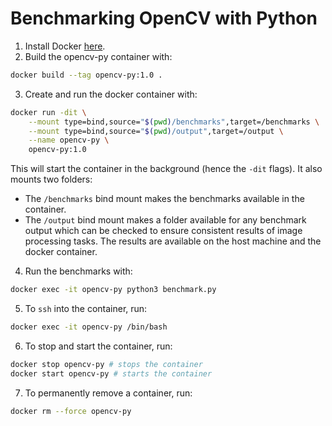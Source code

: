 # Benchmarking OpenCV with Python

1. Install Docker [here](https://docs.docker.com/get-docker/).
2. Build the opencv-py container with:
```sh
docker build --tag opencv-py:1.0 .
```
3. Create and run the docker container with:
```sh
docker run -dit \
	--mount type=bind,source="$(pwd)/benchmarks",target=/benchmarks \
	--mount type=bind,source="$(pwd)/output",target=/output \
	--name opencv-py \
	opencv-py:1.0
```
   This will start the container in the background (hence the `-dit` flags).
   It also mounts two folders:
   - The `/benchmarks` bind mount makes the benchmarks available in the
     container.
   - The `/output` bind mount makes a folder available for any benchmark
     output which can be checked to ensure consistent results of image
     processing tasks. The results are available on the host machine and the
     docker container.
4. Run the benchmarks with:
```sh
docker exec -it opencv-py python3 benchmark.py
```
5. To `ssh` into the container, run:
```sh
docker exec -it opencv-py /bin/bash
```
6. To stop and start the container, run:
```sh
docker stop opencv-py # stops the container
docker start opencv-py # starts the container
```
7. To permanently remove a container, run:
```sh
docker rm --force opencv-py
```
